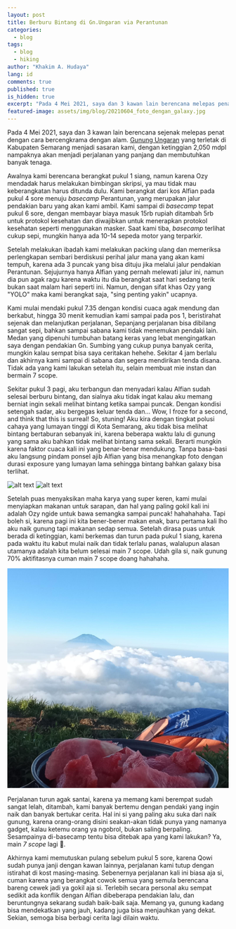 ```yaml
---
layout: post
title: Berburu Bintang di Gn.Ungaran via Perantunan
categories:
  - blog
tags:
  - blog
  - hiking
author: "Khakim A. Hudaya"
lang: id
comments: true
published: true
is_hidden: true    
excerpt: "Pada 4 Mei 2021, saya dan 3 kawan lain berencana melepas penat sejenak dengan bercengkrama dengan alam. Gunung Ungaran yang terletak di Kabupaten Semarang menjadi sasaran kami, dengan ketinggian 2,050 mdpl nampaknya akan menjadi perjalanan yang panjang dan membutuhkan banyak tenaga."
featured-image: assets/img/blog/20210604_foto_dengan_galaxy.jpg
---
```

Pada 4 Mei 2021, saya dan 3 kawan lain berencana sejenak melepas penat dengan cara bercengkrama dengan alam. [Gunung Ungaran](https://id.wikipedia.org/wiki/Gunung_Ungaran) yang terletak di Kabupaten Semarang menjadi sasaran kami, dengan ketinggian 2,050 mdpl nampaknya akan menjadi perjalanan yang panjang dan membutuhkan banyak tenaga.

Awalnya kami berencana berangkat pukul 1 siang, namun karena Ozy mendadak harus melakukan bimbingan skripsi, ya mau tidak mau keberangkatan harus ditunda dulu. Kami berangkat dari kos Alfian pada pukul 4 sore menuju *basecamp* Perantunan, yang merupakan jalur pendakian baru yang akan kami ambil. Kami sampai di *basecamp* tepat pukul 6 sore, dengan membayar biaya masuk 15rb rupiah ditambah 5rb untuk protokol kesehatan dan diwajibkan untuk menerapkan protokol kesehatan seperti menggunakan masker. Saat kami tiba, *basecamp* terlihat cukup sepi, mungkin hanya ada 10-14 sepeda motor yang terparkir.

Setelah melakukan ibadah kami melakukan packing ulang dan memeriksa perlengkapan sembari berdiskusi perihal jalur mana yang akan kami tempuh, karena ada 3 puncak yang bisa dituju jika melalui jalur pendakian Perantunan. Sejujurnya hanya Alfian yang pernah melewati jalur ini, namun dia pun agak ragu karena waktu itu dia berangkat saat hari sedang terik bukan saat malam hari seperti ini. Namun, dengan sifat khas Ozy yang "YOLO" maka kami berangkat saja, "sing penting yakin" ucapnya. 

Kami mulai mendaki pukul 7.35 dengan kondisi cuaca agak mendung dan berkabut, hingga 30 menit kemudian kami sampai pada pos 1, beristirahat sejenak dan melanjutkan perjalanan, Sepanjang perjalanan bisa dibilang sangat sepi, bahkan sampai sabana kami tidak menemukan pendaki lain. Medan yang dipenuhi tumbuhan batang keras yang lebat mengingatkan saya dengan pendakian Gn. Sumbing yang cukup punya banyak cerita, mungkin kalau sempat bisa saya ceritakan hehehe. Sekitar 4 jam berlalu dan akhirnya kami sampai di sabana dan segera mendirikan tenda disana. Tidak ada yang kami lakukan setelah itu, selain membuat mie instan dan bermain 7 scope.

Sekitar pukul 3 pagi, aku terbangun dan menyadari kalau Alfian sudah selesai berburu bintang, dan sialnya aku tidak ingat kalau aku memang berniat ingin sekali melihat bintang ketika sampai puncak. Dengan kondisi setengah sadar, aku bergegas keluar tenda dan... Wow, I froze for a second, and think that this is surreal! So, stuning! Aku kira dengan tingkat polusi cahaya yang lumayan tinggi di Kota Semarang, aku tidak bisa melihat bintang bertaburan sebanyak ini, karena beberapa waktu lalu di gunung yang sama aku bahkan tidak melihat bintang sama sekali. Berarti mungkin karena faktor cuaca kali ini yang benar-benar mendukung. Tanpa basa-basi aku langsung pindam ponsel ajib Alfian yang bisa menangkap foto dengan durasi exposure yang lumayan lama sehingga bintang bahkan galaxy bisa terlihat. 

![alt text](/assets/img/blog/20210604_foto_dengan_galaxy.jpg "Foto dengan Galaxy!")
![alt text](/assets/img/blog/20210604_foto_galaxy_di_gunung_ungaran.jpg "Foto karya Alfian pakai HP Realme C2")

Setelah puas menyaksikan maha karya yang super keren, kami mulai menyiapkan makanan untuk sarapan, dan hal yang paling gokil kali ini adalah Ozy ngide untuk bawa semangka sampai puncak! hahahahaha. Tapi boleh si, karena pagi ini kita bener-bener makan enak, baru pertama kali lho aku naik gunung tapi makanan sedap semua. Setelah dirasa puas untuk berada di ketinggian, kami berkemas dan turun pada pukul 1 siang, karena pada waktu itu kabut mulai naik dan tidak terlalu panas, walalupun alasan utamanya adalah kita belum selesai main 7 scope. Udah gila si, naik gunung 70% aktifitasnya cuman main 7 scope doang hahahaha. 

![alt text](/assets/img/blog/20210604_makan_semangka_di_gunung_ungaran.jpg "Tarik Sis! Semongko!")

Perjalanan turun agak santai, karena ya memang kami berempat sudah sangat lelah, ditambah, kami banyak bertemu dengan pendaki yang ingin naik dan banyak bertukar cerita. Hal ini si yang paling aku suka dari naik gunung, karena orang-orang disini seakan-akan tidak punya yang namanya gadget, kalau ketemu orang ya ngobrol, bukan saling berpaling. Sesampainya di-basecamp tentu bisa ditebak apa yang kami lakukan? Ya, main *7 scope* lagi 🤣. 

Akhirnya kami memutuskan pulang sebelum pukul 5 sore, karena Qowi sudah punya janji dengan kawan lainnya, perjalanan kami tutup dengan istirahat di kost masing-masing. Sebenernya perjalanan kali ini biasa aja si, cuman karena yang berangkat cowok semua yang semula berencana bareng cewek jadi ya gokil aja si. Terlebih secara personal aku sempat sedikit ada konflik dengan Alfian dibeberapa pendakian lalu, dan beruntungnya sekarang sudah baik-baik saja. Memang ya, gunung kadang bisa mendekatkan yang jauh, kadang juga bisa menjauhkan yang dekat. Sekian, semoga bisa berbagi cerita lagi dilain waktu.